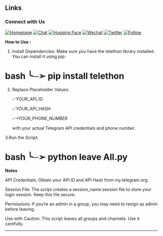 ## Links

### **Connect with Us**
[![Homepage](https://img.shields.io/badge/Homepage-DeepSeek-blue?style=flat-square)](https://deepseek.com)
[![Chat](https://img.shields.io/badge/Chat-Discord-7289DA?style=flat-square&logo=discord)](https://discord.gg/deepseek)
[![Hugging Face](https://img.shields.io/badge/Hugging%20Face-Model-FFD43B?style=flat-square&logo=huggingface)](https://huggingface.co/deepseek)
[![Wechat](https://img.shields.io/badge/Wechat-DeepSeek-07C160?style=flat-square&logo=wechat)](https://wechat.com/deepseek)
[![Twitter](https://img.shields.io/badge/Twitter-DeepSeek-1DA1F2?style=flat-square&logo=twitter)](https://twitter.com/deepseek)
[![Follow](https://img.shields.io/github/followers/deepseek?label=Follow&style=social)](https://github.com/deepseek)
   
   
   
   
   
   
   
   **How to Use :**

1. Install Dependencies:
   Make sure you have the telethon library installed. You can install it using pip:
                        
bash
  ╰─➢ pip install telethon
==================================
  
2. Replace Placeholder Values:
   
    ✅YOUR_API_ID
   
    ✅YOUR_API_HASH
   
    ✅+YOUR_PHONE_NUMBER
   
      with your actual Telegram API credentials and phone number.
    
3.Run the Script:
  
bash
  ╰─➢ python leave All.py
===================================

**Notes**

API Credentials:
Obtain your API ID and API Hash from my.telegram.org.

Session File:
The script creates a session_name.session file to store your login session. Keep this file secure.

Permissions:
If you’re an admin in a group, you may need to resign as admin before leaving.

Use with Caution:
This script leaves all groups and channels. Use it carefully.
__________________________________________
